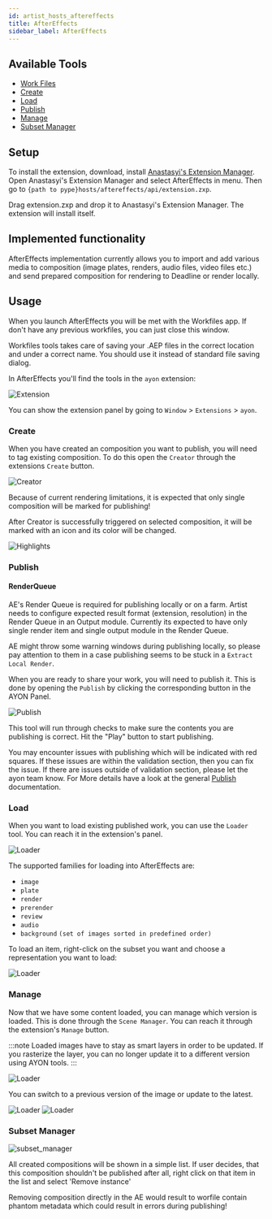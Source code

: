 ```yaml
---
id: artist_hosts_aftereffects
title: AfterEffects
sidebar_label: AfterEffects
---
```


<!-- based on PS implementation, same principle and menu -->
## Available Tools

-   [Work Files](artist_tools.md#workfiles)
-   [Create](artist_tools.md#creator)
-   [Load](artist_tools.md#loader)
-   [Publish](artist_tools.md#publisher)
-   [Manage](artist_tools.md#inventory)
-   [Subset Manager](artist_tools.md#subset-manager)

## Setup

To install the extension, download, install [Anastasyi's Extension Manager](https://install.anastasiy.com/). Open Anastasyi's Extension Manager and select AfterEffects in menu. Then go to `{path to pype}hosts/aftereffects/api/extension.zxp`. 

Drag extension.zxp and drop it to Anastasyi's Extension Manager. The extension will install itself. 

## Implemented functionality

AfterEffects implementation currently allows you to import and add various media to composition (image plates, renders, audio files, video files etc.) and send prepared composition for rendering to Deadline or render locally. 

## Usage

When you launch AfterEffects you will be met with the Workfiles app. If don't have any previous workfiles, you can just close this window.

Workfiles tools takes care of saving your .AEP files in the correct location and under a correct name. You should use it instead of standard file saving dialog.

In AfterEffects you'll find the tools in the `ayon` extension:

![Extension](assets/photoshop_extension.PNG) <!-- same menu as in PS -->

You can show the extension panel by going to `Window` > `Extensions` > `ayon`.

### Create

When you have created an composition you want to publish, you will need to tag existing composition. To do this open the `Creator` through the extensions `Create` button.

![Creator](assets/aftereffects_creator.png)

Because of current rendering limitations, it is expected that only single composition will be marked for publishing!

After Creator is successfully triggered on selected composition, it will be marked with an icon and its color will be changed.

![Highlights](assets/aftereffects_creator_after.png)

### Publish

#### RenderQueue

AE's Render Queue is required for publishing locally or on a farm. Artist needs to configure expected result format (extension, resolution) in the Render Queue in an Output module. Currently its expected to have only single render item and single output module in the Render Queue.

AE might throw some warning windows during publishing locally, so please pay attention to them in a case publishing seems to be stuck in a `Extract Local Render`.

When you are ready to share your work, you will need to publish it. This is done by opening the `Publish` by clicking the corresponding button in the AYON Panel.

![Publish](assets/aftereffects_publish.png) 

This tool will run through checks to make sure the contents you are publishing is correct. Hit the "Play" button to start publishing.

You may encounter issues with publishing which will be indicated with red squares. If these issues are within the validation section, then you can fix the issue. If there are issues outside of validation section, please let the ayon team know. For More details have a look at the general [Publish](artist_tools.md#publisher) documentation.

### Load

When you want to load existing published work, you can use the `Loader` tool. You can reach it in the extension's panel.

![Loader](assets/photoshop_loader.PNG) <!-- picture needs to be changed -->

The supported families for loading into AfterEffects are:

- `image`
- `plate`
- `render`
- `prerender`
- `review`
- `audio`
- `background` `(set of images sorted in predefined order)`

To load an item, right-click on the subset you want and choose a representation you want to load:

![Loader](assets/photoshop_loader_load.gif)

### Manage

Now that we have some content loaded, you can manage which version is loaded. This is done through the `Scene Manager`. You can reach it through the extension's `Manage` button.

:::note
Loaded images have to stay as smart layers in order to be updated. If you rasterize the layer, you can no longer update it to a different version using AYON tools.
:::

![Loader](assets/photoshop_manage.PNG)

You can switch to a previous version of the image or update to the latest.

![Loader](assets/photoshop_manage_switch.gif)
![Loader](assets/photoshop_manage_update.gif)

### Subset Manager

![subset_manager](assets/tools_subset_manager.png)

All created compositions will be shown in a simple list. If user decides, that this composition shouldn't be published after all, right click on that item in the list and select 'Remove instance'

Removing composition directly in the AE would result to worfile contain phantom metadata which could result in errors during publishing!